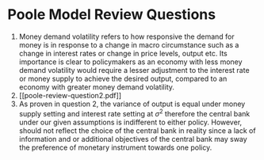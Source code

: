 # Poole Model Review Questions
1. Money demand volatility refers to how responsive the demand for money is in response to a change in macro circumstance such as a change in interest rates or change in price levels, output etc. Its importance is clear to policymakers as an economy with less money demand volatility would require a lesser adjustment to the interest rate or money supply to achieve the desired output, compared to an economy with greater money demand volatility.  
2. [[poole-review-question2.pdf]]
3. As proven in question 2, the variance of output is equal under money supply setting and interest rate setting at $\sigma^{2}$ therefore the central bank under our given assumptions is indifferent to either policy. However, should not reflect the choice of the central bank in reality since a lack of information and or additional objectives of the central bank may sway the preference of monetary instrument towards one policy. 


